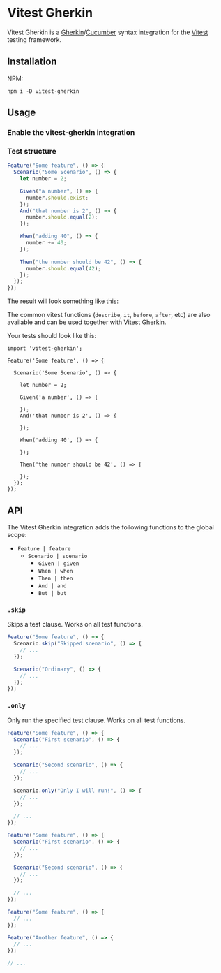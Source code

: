 # Vitest Gherkin

Vitest Gherkin is a [Gherkin](https://github.com/cucumber/cucumber/wiki/Gherkin)/[Cucumber](https://cucumber.io/) syntax integration for the [Vitest](https://vitest.dev/) testing framework.

## Installation

NPM:

```
npm i -D vitest-gherkin
```

## Usage

### Enable the vitest-gherkin integration

### Test structure

```javascript
Feature("Some feature", () => {
  Scenario("Some Scenario", () => {
    let number = 2;

    Given("a number", () => {
      number.should.exist;
    });
    And("that number is 2", () => {
      number.should.equal(2);
    });

    When("adding 40", () => {
      number += 40;
    });

    Then("the number should be 42", () => {
      number.should.equal(42);
    });
  });
});
```

The result will look something like this:

The common vitest functions (`describe`, `it`, `before`, `after`, etc) are also available and can be used together with Vitest Gherkin.

Your tests should look like this:

```
import 'vitest-gherkin';

Feature('Some feature', () => {

  Scenario('Some Scenario', () => {

    let number = 2;

    Given('a number', () => {

    });
    And('that number is 2', () => {

    });

    When('adding 40', () => {

    });

    Then('the number should be 42', () => {

    });
  });
});
```

## API

The Vitest Gherkin integration adds the following functions to the global scope:

- `Feature | feature`
  - `Scenario | scenario`
    - `Given | given`
    - `When | when`
    - `Then | then`
    - `And | and`
    - `But | but`

### `.skip`

Skips a test clause. Works on all test functions.

```javascript
Feature("Some feature", () => {
  Scenario.skip("Skipped scenario", () => {
    // ...
  });

  Scenario("Ordinary", () => {
    // ...
  });
});
```

### `.only`

Only run the specified test clause. Works on all test functions.

```javascript
Feature("Some feature", () => {
  Scenario("First scenario", () => {
    // ...
  });

  Scenario("Second scenario", () => {
    // ...
  });

  Scenario.only("Only I will run!", () => {
    // ...
  });

  // ...
});
```

```javascript
Feature("Some feature", () => {
  Scenario("First scenario", () => {
    // ...
  });

  Scenario("Second scenario", () => {
    // ...
  });

  // ...
});
```

```javascript
Feature("Some feature", () => {
  // ...
});

Feature("Another feature", () => {
  // ...
});

// ...
```
